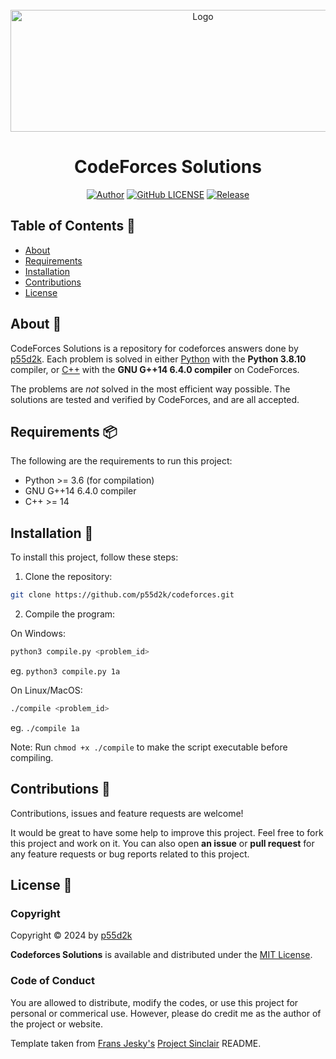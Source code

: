 <div id="top"></div>
<br/>
<div align="center">
  <a href="https://github.com/p55d2k/codeforces">
    <img src="https://codeforces.org/s/51925/images/codeforces-sponsored-by-ton.png" alt="Logo" width="600" height="195">
  </a>
  <h1>CodeForces Solutions</h1>

[![Author](https://img.shields.io/badge/author-p55d2k-lightgrey.svg?style=flat&color=%23673ab7)](https://github.com/p55d2k)
[![GitHub LICENSE](https://img.shields.io/badge/license-MIT-lightgrey.svg?style=flat&color=%232196f3)](https://github.com/p55d2k/codeforces/LICENSE)
[![Release](https://img.shields.io/github/v/release/p55d2k/codeforces?style=flat&color=%23009688)](https://github.com/p55d2k/codeforces/releases)

</div>

## Table of Contents 📜

- [About](#about-📖)
- [Requirements](#requirements-📦)
- [Installation](#installation-🚀)
- [Contributions](#contributions-🤝)
- [License](#license-📝)

## About 📖

CodeForces Solutions is a repository for codeforces answers done by [p55d2k](https://codeforces.com/profile/p55d2k/). Each problem is solved in either [Python](https://python.org/) with the <b>Python 3.8.10</b> compiler, or [C++](https://cplusplus.com) with the <b>GNU G++14 6.4.0 compiler</b> on CodeForces.

The problems are <i>not</i> solved in the most efficient way possible. The solutions are tested and verified by CodeForces, and are all accepted.

## Requirements 📦

The following are the requirements to run this project:

- Python >= 3.6 (for compilation)
- GNU G++14 6.4.0 compiler
- C++ >= 14

## Installation 🚀

To install this project, follow these steps:

1. Clone the repository:

```bash
git clone https://github.com/p55d2k/codeforces.git
```

2. Compile the program:

On Windows:

```bash
python3 compile.py <problem_id>
```

eg. `python3 compile.py 1a`

On Linux/MacOS:

```bash
./compile <problem_id>
```

eg. `./compile 1a`

Note: Run `chmod +x ./compile` to make the script executable before compiling.

## Contributions 🤝

Contributions, issues and feature requests are welcome!

It would be great to have some help to improve this project. Feel free to fork this project and work on it. You can also open **an issue** or **pull request** for any feature requests or bug reports related to this project.

## License 📝

### Copyright

Copyright © 2024 by [p55d2k](https://github.com/p55d2k)

**Codeforces Solutions** is available and distributed under the [MIT License](https://github.com/p55d2k/codeforces/LICENSE).

### Code of Conduct

You are allowed to distribute, modify the codes, or use this project for personal or commerical use. However, please do credit me as the author of the project or website.

Template taken from [Frans Jesky's](https://github.com/fransjesky) [Project Sinclair](https://github.com/fransjesky/sinclair) README.
